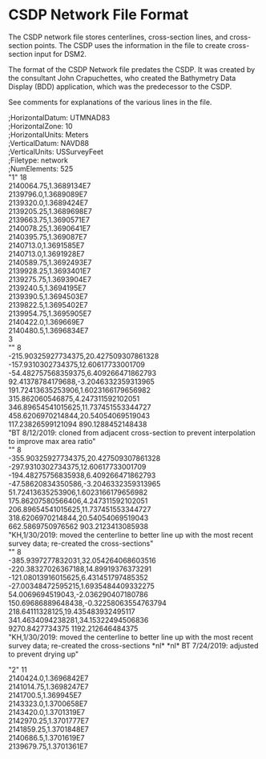# CSDP Network File Format

The CSDP network file stores centerlines, cross-section lines, and
cross-section points. The CSDP uses the information in the file to
create cross-section input for DSM2.

The format of the CSDP Network file predates the CSDP. It was created by
the consultant John Crapuchettes, who created the Bathymetry Data
Display (BDD) application, which was the predecessor to the CSDP.

See comments for explanations of the various lines in the file.

;HorizontalDatum: UTMNAD83  
;HorizontalZone: 10  
;HorizontalUnits: Meters  
;VerticalDatum: NAVD88  
;VerticalUnits: USSurveyFeet  
;Filetype: network  
;NumElements: 525  
"1" 18  
2140064.75,1.3689134E7  
2139796.0,1.3689089E7  
2139320.0,1.3689424E7  
2139205.25,1.3689698E7  
2139663.75,1.3690571E7  
2140078.25,1.3690641E7  
2140395.75,1.369087E7  
2140713.0,1.3691585E7  
2140713.0,1.3691928E7  
2140589.75,1.3692493E7  
2139928.25,1.3693401E7  
2139275.75,1.3693904E7  
2139240.5,1.3694195E7  
2139390.5,1.3694503E7  
2139822.5,1.3695402E7  
2139954.75,1.3695905E7  
2140422.0,1.369669E7  
2140480.5,1.3696834E7  
3  
"" 8  
-215.90325927734375,20.427509307861328  
-157.9310302734375,12.60617733001709  
-54.482757568359375,6.409266471862793  
92.41378784179688,-3.2046332359313965  
191.72413635253906,1.6023166179656982  
315.862060546875,4.247311592102051  
346.89654541015625,11.737451553344727  
458.6206970214844,20.54054069519043  
117.23826599121094 890.1288452148438  
"BT 8/12/2019: cloned from adjacent cross-section to prevent
interpolation to improve max area ratio"  
"" 8  
-355.90325927734375,20.427509307861328  
-297.9310302734375,12.60617733001709  
-194.48275756835938,6.409266471862793  
-47.58620834350586,-3.2046332359313965  
51.72413635253906,1.6023166179656982  
175.86207580566406,4.247311592102051  
206.89654541015625,11.737451553344727  
318.6206970214844,20.54054069519043  
662.5869750976562 903.2123413085938  
"KH,1/30/2019: moved the centerline to better line up with the most
recent survey data; re-created the cross-sections"  
"" 8  
-385.9397277832031,32.054264068603516  
-220.38327026367188,14.89919376373291  
-121.08013916015625,6.431451797485352  
-27.00348472595215,1.6935484409332275  
54.0069694519043,-2.036290407180786  
150.69686889648438,-0.32258063554763794  
218.64111328125,19.435483932495117  
341.4634094238281,34.15322494506836  
9270.8427734375 1192.212646484375  
"KH,1/30/2019: moved the centerline to better line up with the most
recent survey data; re-created the cross-sections \*nl\* \*nl\* BT
7/24/2019: adjusted to prevent drying up"

"2" 11  
2140424.0,1.3696842E7  
2141014.75,1.3698247E7  
2141700.5,1.369945E7  
2143323.0,1.3700658E7  
2143420.0,1.3701319E7  
2142970.25,1.3701777E7  
2141859.25,1.3701848E7  
2140686.5,1.3701619E7  
2139679.75,1.3701361E7

